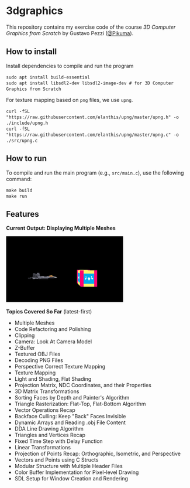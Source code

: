 # 3dgraphics
This repository contains my exercise code of the course *3D Computer Graphics from Scratch* by Gustavo Pezzi ([@Pikuma](https://www.pikuma.com)).

## How to install
Install dependencies to compile and run the program
```
sudo apt install build-essential
sudo apt install libsdl2-dev libsdl2-image-dev # for 3D Computer Graphics from Scratch
```

For texture mapping based on `png` files, we use `upng`.
```
curl -fSL "https://raw.githubusercontent.com/elanthis/upng/master/upng.h" -o ./include/upng.h
curl -fSL "https://raw.githubusercontent.com/elanthis/upng/master/upng.c" -o ./src/upng.c
```

## How to run
To compile and run the main program (e.g., `src/main.c`), use the following command:
```
make build
make run
```

## Features
**Current Output: Displaying Multiple Meshes**
<div style="text-align: center; display: inline-block;">
  <img src="output.gif" alt="Multiple Meshes." width="320">
</div>

**Topics Covered So Far** (latest-first)
* Multiple Meshes
* Code Refactoring and Polishing
* Clipping
* Camera: Look At Camera Model
* Z-Buffer
* Textured OBJ Files
* Decoding PNG Files
* Perspective Correct Texture Mapping
* Texture Mapping
* Light and Shading, Flat Shading
* Projection Matrix, NDC Coordinates, and their Properties
* 3D Matrix Transformations
* Sorting Faces by Depth and Painter's Algorithm
* Triangle Rasterization: Flat-Top, Flat-Bottom Algorithm
* Vector Operations Recap
* Backface Culling: Keep "Back" Faces Invisible
* Dynamic Arrays and Reading .obj File Content
* DDA Line Drawing Algorithm
* Triangles and Vertices Recap
* Fixed Time Step with Delay Function
* Linear Transformations
* Projection of Points Recap: Orthographic, Isometric, and Perspective
* Vectors and Points using C Structs
* Modular Structure with Multiple Header Files
* Color Buffer Implementation for Pixel-level Drawing
* SDL Setup for Window Creation and Rendering
